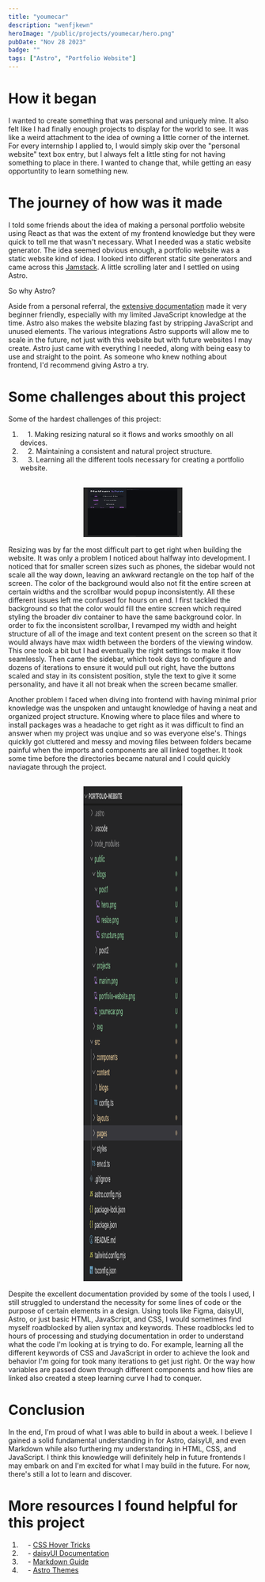 ```yaml
---
title: "youmecar"
description: "wenfjkewn"
heroImage: "/public/projects/youmecar/hero.png"
pubDate: "Nov 28 2023"
badge: ""
tags: ["Astro", "Portfolio Website"]
---
```


# How it began #
I wanted to create something that was personal and uniquely mine. It also felt like I had finally enough projects to display for the world to see. It was like a weird attachment to the idea of owning a little corner of the internet. For every internship I applied to, I would simply skip over the "personal website" text box entry, but I always felt a little sting for not having something to place in there. I wanted to change that, while getting an easy opportuntity to learn something new. 

# The journey of how was it made #
I told some friends about the idea of making a personal portfolio website using React as that was the extent of my frontend knowledge but they were quick to tell me that wasn't necessary. What I needed was a static website generator. The idea seemed obvious enough, a portfolio website was a static website kind of idea. I looked into different static site generators and came across this <a target="_blank" href="https://jamstack.org/generators/">Jamstack</a>. A little scrolling later and I settled on using Astro. 

So why Astro?

Aside from a personal referral, the <a target="_blank" href="https://docs.astro.build/en/getting-started/">extensive documentation</a> made it very beginner friendly, especially with my limited JavaScript knowledge at the time. Astro also makes the website blazing fast by stripping JavaScript and unused elements. The various integrations Astro supports will allow me to scale in the future, not just with this website but with future websites I may create. Astro just came with everything I needed, along with being easy to use and straight to the point. As someone who knew nothing about frontend, I'd recommend giving Astro a try. 

# Some challenges about this project #
Some of the hardest challenges of this project:
1. &nbsp;&nbsp;&nbsp;&nbsp;1\. Making resizing natural so it flows and works smoothly on all devices.
2. &nbsp;&nbsp;&nbsp;&nbsp;2\. Maintaining a consistent and natural project structure. 
3. &nbsp;&nbsp;&nbsp;&nbsp;3\. Learning all the different tools necessary for creating a portfolio website.  

<br/>
<center>
    <img src="/public/blogs/post1/resize.png" alt="Resizing being a pain" width="200" height="100">
</center>

Resizing was by far the most difficult part to get right when building the website. It was only a problem I noticed about halfway into development. I noticed that for smaller screen sizes such as phones, the sidebar would not scale all the way down, leaving an awkward rectangle on the top half of the screen. The color of the background would also not fit the entire screen at certain widths and the scrollbar would popup inconsistently. All these different issues left me confused for hours on end. I first tackled the background so that the color would fill the entire screen which required styling the broader div container to have the same background color. In order to fix the inconsistent scrollbar, I revamped my width and height structure of all of the image and text content present on the screen so that it would always have max width between the borders of the viewing window. This one took a bit but I had eventually the right settings to make it flow seamlessly. Then came the sidebar, which took days to configure and dozens of iterations to ensure it would pull out right, have the buttons scaled and stay in its consistent position, style the text to give it some personality, and have it all not break when the screen became smaller. 

Another problem I faced when diving into frontend with having minimal prior knowledge was the unspoken and untaught knowledge of having a neat and organized project structure. Knowing where to place files and where to install packages was a headache to get right as it was difficult to find an answer when my project was unqiue and so was everyone else's. Things quickly got cluttered and messy and moving files between folders became painful when the imports and components are all linked together. It took some time before the directories became natural and I could quickly naviagate through the project.

<br/>
<center>
    <img src="/public/blogs/post1/structure.png" alt="Organized" width="200" height="1000">
</center>

Despite the excellent documentation provided by some of the tools I used, I still struggled to understand the necessity for some lines of code or the purpose of certain elements in a design. Using tools like Figma, daisyUI, Astro, or just basic HTML, JavaScript, and CSS, I would sometimes find myself roadblocked by alien syntax and keywords. These roadblocks led to hours of processing and studying documentation in order to understand what the code I'm looking at is trying to do. For example, learning all the different keywords of CSS and JavaScript in order to achieve the look and behavior I'm going for took many iterations to get just right. Or the way how variables are passed down through different components and how files are linked also created a steep learning curve I had to conquer. 

# Conclusion #  
In the end, I'm proud of what I was able to build in about a week. I believe I gained a solid fundamental understanding in for Astro, daisyUI, and even Markdown while also furthering my understanding in HTML, CSS, and JavaScript. I think this knowledge will definitely help in future frontends I may embark on and I'm excited for what I may build in the future. For now, there's still a lot to learn and discover.

# More resources I found helpful for this project #
1. &nbsp;&nbsp;&nbsp;&nbsp;- <a target="_blank" href="https://css-tricks.com/css-link-hover-effects/">CSS Hover Tricks</a>
2. &nbsp;&nbsp;&nbsp;&nbsp;- <a target="_blank" href="https://daisyui.com/">daisyUI Documentation</a>
3. &nbsp;&nbsp;&nbsp;&nbsp;- <a target="_blank" href="https://www.markdownguide.org/basic-syntax/#escaping-characters">Markdown Guide</a>
4. &nbsp;&nbsp;&nbsp;&nbsp;- <a target="_blank" href="https://astro.build/themes/">Astro Themes</a>